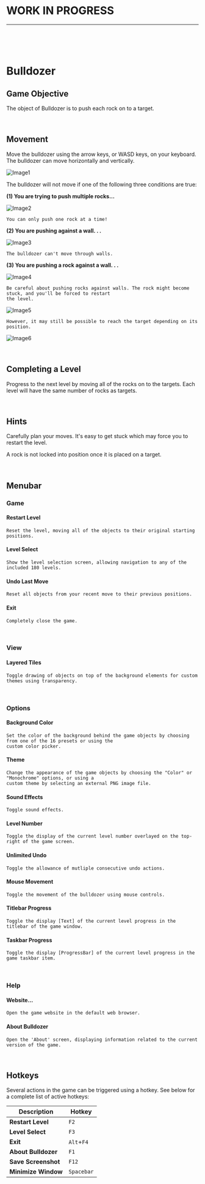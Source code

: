 # WORK IN PROGRESS
---
<br><br><br>

# Bulldozer

## Game Objective 
The object of Bulldozer is to push each rock on to a target.

<br>

## Movement
Move the bulldozer using the arrow keys, or WASD keys, on your keyboard. The bulldozer can move horizontally and vertically.

![Image1](https://i.imgur.com/aFz4lhZ.png)

The bulldozer will not move if one of the following three conditions are true:

**(1) You are trying to push multiple rocks...**

![Image2](https://i.imgur.com/Mr4a0q7.png)

	You can only push one rock at a time!

**(2) You are pushing against a wall. . .**

![Image3](https://i.imgur.com/Xecqy3B.png)

	The bulldozer can't move through walls.

**(3) You are pushing a rock against a wall. . .**

![Image4](https://i.imgur.com/KV91Ukv.png)

	Be careful about pushing rocks against walls. The rock might become stuck, and you'll be forced to restart
	the level.

![Image5](https://i.imgur.com/yBjsOwB.png)

	However, it may still be possible to reach the target depending on its position.

![Image6](https://i.imgur.com/pfcdTys.png)

<br>

## Completing a Level
Progress to the next level by moving all of the rocks on to the targets. Each level will have the same number of rocks as targets.

<br>

## Hints
Carefully plan your moves. It's easy to get stuck which may force you to restart the level.

A rock is not locked into position once it is placed on a target.

<br>

## Menubar
### Game

#### Restart Level
	Reset the level, moving all of the objects to their original starting positions.

#### Level Select
	Show the level selection screen, allowing navigation to any of the included 180 levels.

#### Undo Last Move
	Reset all objects from your recent move to their previous positions.

#### Exit
	Completely close the game.

<br>

### View
#### Layered Tiles
	Toggle drawing of objects on top of the background elements for custom themes using transparency.

<br>

### Options
#### Background Color
	Set the color of the background behind the game objects by choosing from one of the 16 presets or using the
	custom color picker.

#### Theme
	Change the appearance of the game objects by choosing the "Color" or "Monochrome" options, or using a
	custom theme by selecting an external PNG image file.

#### Sound Effects
	Toggle sound effects.

#### Level Number
	Toggle the display of the current level number overlayed on the top-right of the game screen.

#### Unlimited Undo
	Toggle the allowance of mutliple consecutive undo actions.

#### Mouse Movement
	Toggle the movement of the bulldozer using mouse controls.

#### Titlebar Progress
	Toggle the display [Text] of the current level progress in the titlebar of the game window.

#### Taskbar Progress
	Toggle the display [ProgressBar] of the current level progress in the game taskbar item.

<br>

### Help
#### Website...
	Open the game website in the default web browser.

#### About Bulldozer
	Open the 'About' screen, displaying information related to the current version of the game.

<br>

## Hotkeys
Several actions in the game can be triggered using a hotkey. See below for a complete list of active hotkeys:

|   **Description**   | **Hotkey** |
|---------------------|------------|
| **Restart Level**   | `F2`       |
| **Level Select**    | `F3`       |
| **Exit**            | `Alt`+`F4` |
| **About Bulldozer** | `F1`       |
| **Save Screenshot** | `F12`      |
| **Minimize Window** | `Spacebar` |
